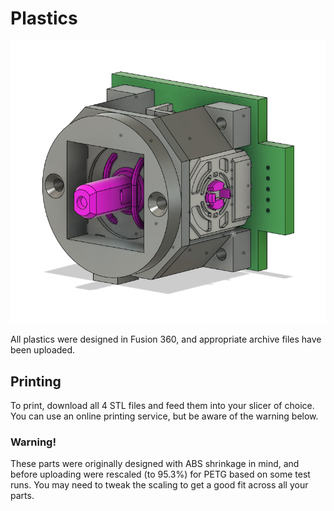 # Plastics

![frame](../pics/frame.png)

All plastics were designed in Fusion 360, and appropriate archive files have been uploaded.

## Printing

To print, download all 4 STL files and feed them into your slicer of choice. You can use an online printing service, but be aware of the warning below.

### Warning!

These parts were originally designed with ABS shrinkage in mind, and before uploading were rescaled (to 95.3%) for PETG based on some test runs. You may need to tweak the scaling to get a good fit across all your parts.